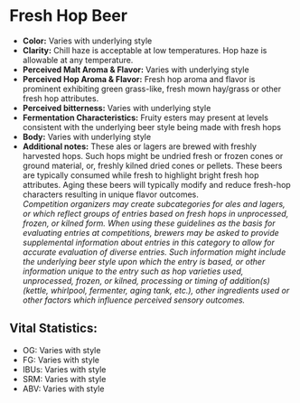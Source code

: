 # Fresh Hop Beer

- **Color:** Varies with underlying style
- **Clarity:** Chill haze is acceptable at low temperatures. Hop haze is allowable at any temperature.
- **Perceived Malt Aroma & Flavor:** Varies with underlying style
- **Perceived Hop Aroma & Flavor:** Fresh hop aroma and flavor is prominent exhibiting green grass-like, fresh mown hay/grass or other fresh hop attributes.
- **Perceived bitterness:** Varies with underlying style
- **Fermentation Characteristics:** Fruity esters may present at levels consistent with the underlying beer style being made with fresh hops
- **Body:** Varies with underlying style
- **Additional notes:** These ales or lagers are brewed with freshly harvested hops. Such hops might be undried fresh or frozen cones or ground material, or, freshly kilned dried cones or pellets. These beers are typically consumed while fresh to highlight bright fresh hop attributes. Aging these beers will typically modify and reduce fresh-hop characters resulting in unique flavor outcomes. <br/>
_Competition organizers may create subcategories for ales and lagers, or which reflect groups of entries based on fresh hops in unprocessed, frozen, or kilned form. When using these guidelines as the basis for evaluating entries at competitions, brewers may be asked to provide supplemental information about entries in this category to allow for accurate evaluation of diverse entries. Such information might include the underlying beer style upon which the entry is based, or other information unique to the entry such as hop varieties used, unprocessed, frozen, or kilned, processing or timing of addition(s) (kettle, whirlpool, fermenter, aging tank, etc.), other ingredients used or other factors which influence perceived sensory outcomes._

## Vital Statistics:

- OG: Varies with style 
- FG: Varies with style 
- IBUs: Varies with style 
- SRM: Varies with style 
- ABV: Varies with style
